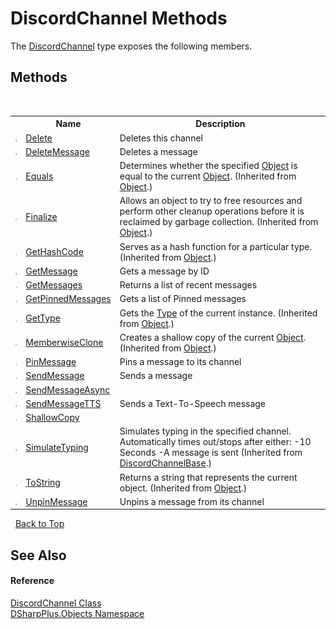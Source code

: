 # DiscordChannel Methods
 

The <a href="44f2ec35-aa98-9c68-225e-7c35b7ee1739">DiscordChannel</a> type exposes the following members.


## Methods
&nbsp;<table><tr><th></th><th>Name</th><th>Description</th></tr><tr><td>![Public method](media/pubmethod.gif "Public method")</td><td><a href="831a2dbe-15d1-61e1-ebc6-5730d6abfbba">Delete</a></td><td>
Deletes this channel</td></tr><tr><td>![Public method](media/pubmethod.gif "Public method")</td><td><a href="c112181e-6c33-d26c-3b27-35dd6a60f62f">DeleteMessage</a></td><td>
Deletes a message</td></tr><tr><td>![Public method](media/pubmethod.gif "Public method")</td><td><a href="http://msdn2.microsoft.com/en-us/library/bsc2ak47" target="_blank">Equals</a></td><td>
Determines whether the specified <a href="http://msdn2.microsoft.com/en-us/library/e5kfa45b" target="_blank">Object</a> is equal to the current <a href="http://msdn2.microsoft.com/en-us/library/e5kfa45b" target="_blank">Object</a>.
 (Inherited from <a href="http://msdn2.microsoft.com/en-us/library/e5kfa45b" target="_blank">Object</a>.)</td></tr><tr><td>![Protected method](media/protmethod.gif "Protected method")</td><td><a href="http://msdn2.microsoft.com/en-us/library/4k87zsw7" target="_blank">Finalize</a></td><td>
Allows an object to try to free resources and perform other cleanup operations before it is reclaimed by garbage collection.
 (Inherited from <a href="http://msdn2.microsoft.com/en-us/library/e5kfa45b" target="_blank">Object</a>.)</td></tr><tr><td>![Public method](media/pubmethod.gif "Public method")</td><td><a href="http://msdn2.microsoft.com/en-us/library/zdee4b3y" target="_blank">GetHashCode</a></td><td>
Serves as a hash function for a particular type.
 (Inherited from <a href="http://msdn2.microsoft.com/en-us/library/e5kfa45b" target="_blank">Object</a>.)</td></tr><tr><td>![Public method](media/pubmethod.gif "Public method")</td><td><a href="bb34e1ef-4a37-c872-c897-8a79909d57e3">GetMessage</a></td><td>
Gets a message by ID</td></tr><tr><td>![Public method](media/pubmethod.gif "Public method")</td><td><a href="1d78eda0-376f-cb04-56cc-4ffda1292bd2">GetMessages</a></td><td>
Returns a list of recent messages</td></tr><tr><td>![Public method](media/pubmethod.gif "Public method")</td><td><a href="9b924ed7-7f1f-c02c-c0de-d0fa9301aab2">GetPinnedMessages</a></td><td>
Gets a list of Pinned messages</td></tr><tr><td>![Public method](media/pubmethod.gif "Public method")</td><td><a href="http://msdn2.microsoft.com/en-us/library/dfwy45w9" target="_blank">GetType</a></td><td>
Gets the <a href="http://msdn2.microsoft.com/en-us/library/42892f65" target="_blank">Type</a> of the current instance.
 (Inherited from <a href="http://msdn2.microsoft.com/en-us/library/e5kfa45b" target="_blank">Object</a>.)</td></tr><tr><td>![Protected method](media/protmethod.gif "Protected method")</td><td><a href="http://msdn2.microsoft.com/en-us/library/57ctke0a" target="_blank">MemberwiseClone</a></td><td>
Creates a shallow copy of the current <a href="http://msdn2.microsoft.com/en-us/library/e5kfa45b" target="_blank">Object</a>.
 (Inherited from <a href="http://msdn2.microsoft.com/en-us/library/e5kfa45b" target="_blank">Object</a>.)</td></tr><tr><td>![Public method](media/pubmethod.gif "Public method")</td><td><a href="fc67089a-62ea-ec55-a370-a3c49a81c4de">PinMessage</a></td><td>
Pins a message to its channel</td></tr><tr><td>![Public method](media/pubmethod.gif "Public method")</td><td><a href="be5712f5-125d-29b8-d634-4a6bb54d29eb">SendMessage</a></td><td>
Sends a message</td></tr><tr><td>![Public method](media/pubmethod.gif "Public method")</td><td><a href="5d5b5e9c-f5e7-ec3f-e816-48cb201a17ee">SendMessageAsync</a></td><td /></tr><tr><td>![Public method](media/pubmethod.gif "Public method")</td><td><a href="70c1ed64-b40a-78fb-e99e-2228faadad6d">SendMessageTTS</a></td><td>
Sends a Text-To-Speech message</td></tr><tr><td>![Public method](media/pubmethod.gif "Public method")</td><td><a href="53fd269b-5d7f-2454-c69e-a6bb16cfda02">ShallowCopy</a></td><td /></tr><tr><td>![Public method](media/pubmethod.gif "Public method")</td><td><a href="6fcb05b1-3bba-e254-bafc-2e01ae1925f6">SimulateTyping</a></td><td>
Simulates typing in the specified channel. Automatically times out/stops after either: -10 Seconds -A message is sent
 (Inherited from <a href="e2925cb1-4be2-3189-87cd-0cbe461693b4">DiscordChannelBase</a>.)</td></tr><tr><td>![Public method](media/pubmethod.gif "Public method")</td><td><a href="http://msdn2.microsoft.com/en-us/library/7bxwbwt2" target="_blank">ToString</a></td><td>
Returns a string that represents the current object.
 (Inherited from <a href="http://msdn2.microsoft.com/en-us/library/e5kfa45b" target="_blank">Object</a>.)</td></tr><tr><td>![Public method](media/pubmethod.gif "Public method")</td><td><a href="1531f4c7-7801-12f3-6cd2-faa7a95530ff">UnpinMessage</a></td><td>
Unpins a message from its channel</td></tr></table>&nbsp;
<a href="#discordchannel-methods">Back to Top</a>

## See Also


#### Reference
<a href="44f2ec35-aa98-9c68-225e-7c35b7ee1739">DiscordChannel Class</a><br /><a href="b70db947-75ff-488f-5245-350c6ca1e522">DSharpPlus.Objects Namespace</a><br />